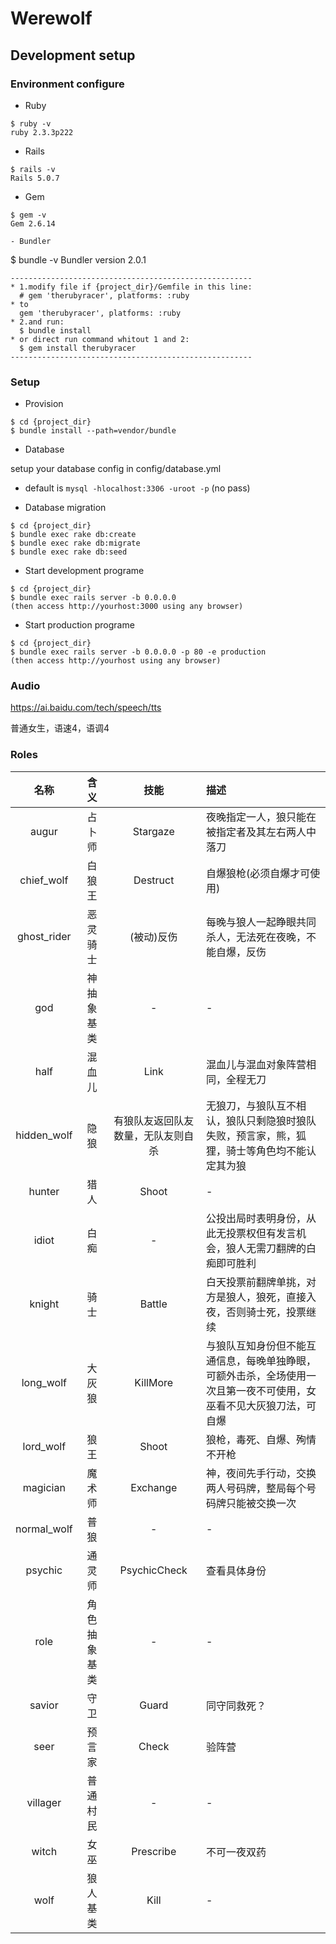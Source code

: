 # Werewolf

## Development setup

### Environment configure

- Ruby

```
$ ruby -v
ruby 2.3.3p222
 ```

- Rails

```
$ rails -v
Rails 5.0.7
```

- Gem

```
$ gem -v
Gem 2.6.14

- Bundler

```
$ bundle -v
Bundler version 2.0.1
```
------------------------------------------------------
* 1.modify file if {project_dir}/Gemfile in this line:
  # gem 'therubyracer', platforms: :ruby
* to
  gem 'therubyracer', platforms: :ruby  
* 2.and run:
  $ bundle install
* or direct run command whitout 1 and 2:
  $ gem install therubyracer
------------------------------------------------------
```

### Setup

- Provision

```
$ cd {project_dir}
$ bundle install --path=vendor/bundle
```

- Database

setup your database config in config/database.yml

* default is `mysql -hlocalhost:3306 -uroot -p` (no pass)

* Database migration

```
$ cd {project_dir}
$ bundle exec rake db:create
$ bundle exec rake db:migrate
$ bundle exec rake db:seed
```

* Start development programe

```
$ cd {project_dir}
$ bundle exec rails server -b 0.0.0.0
(then access http://yourhost:3000 using any browser)
```

* Start production programe

```
$ cd {project_dir}
$ bundle exec rails server -b 0.0.0.0 -p 80 -e production
(then access http://yourhost using any browser)
```

### Audio

https://ai.baidu.com/tech/speech/tts

普通女生，语速4，语调4

### Roles

名称|含义|技能|描述
:--:|:--:|:--:|:--
augur|占卜师|Stargaze|夜晚指定一人，狼只能在被指定者及其左右两人中落刀
chief_wolf|白狼王|Destruct|自爆狼枪(必须自爆才可使用)
ghost_rider|恶灵骑士|(被动)反伤|每晚与狼人一起睁眼共同杀人，无法死在夜晚，不能自爆，反伤
god|神抽象基类|-|-
half|混血儿|Link|混血儿与混血对象阵营相同，全程无刀
hidden_wolf|隐狼|有狼队友返回队友数量，无队友则自杀|无狼刀，与狼队互不相认，狼队只剩隐狼时狼队失败，预言家，熊，狐狸，骑士等角色均不能认定其为狼
hunter|猎人|Shoot|-
idiot|白痴|-|公投出局时表明身份，从此无投票权但有发言机会，狼人无需刀翻牌的白痴即可胜利
knight|骑士|Battle|白天投票前翻牌单挑，对方是狼人，狼死，直接入夜，否则骑士死，投票继续
long_wolf|大灰狼|KillMore|与狼队互知身份但不能互通信息，每晚单独睁眼，可额外击杀，全场使用一次且第一夜不可使用，女巫看不见大灰狼刀法，可自爆
lord_wolf|狼王|Shoot|狼枪，毒死、自爆、殉情不开枪
magician|魔术师|Exchange|神，夜间先手行动，交换两人号码牌，整局每个号码牌只能被交换一次
normal_wolf|普狼|-|-
psychic|通灵师|PsychicCheck|查看具体身份
role|角色抽象基类|-|-
savior|守卫|Guard|同守同救死？
seer|预言家|Check|验阵营
villager|普通村民|-|-
witch|女巫|Prescribe|不可一夜双药
wolf|狼人基类|Kill|-

